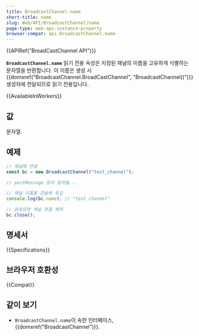 ```yaml
---
title: BroadcastChannel.name
short-title: name
slug: Web/API/BroadcastChannel/name
page-type: web-api-instance-property
browser-compat: api.BroadcastChannel.name
---
```


{{APIRef("BroadCastChannel API")}}

**`BroadcastChannel.name`** 읽기 전용 속성은 지정된 채널의 이름을 고유하게 식별하는 문자열을 반환합니다. 이 이름은 생성 시 {{domxref("BroadcastChannel.BroadCastChannel", "BroadcastChannel()")}} 생성자에 전달되므로 읽기 전용입니다.

{{AvailableInWorkers}}

## 값

문자열.

## 예제

```js
// 채널에 연결
const bc = new BroadcastChannel("test_channel");

// postMessage 등의 동작들...

// 채널 이름을 콘솔에 로깅
console.log(bc.name); // "test_channel"

// 완료되면 채널 연결 해제
bc.close();
```

## 명세서

{{Specifications}}

## 브라우저 호환성

{{Compat}}

## 같이 보기

- `BroadcastChannel.name`이 속한 인터페이스, {{domxref("BroadcastChannel")}}.
